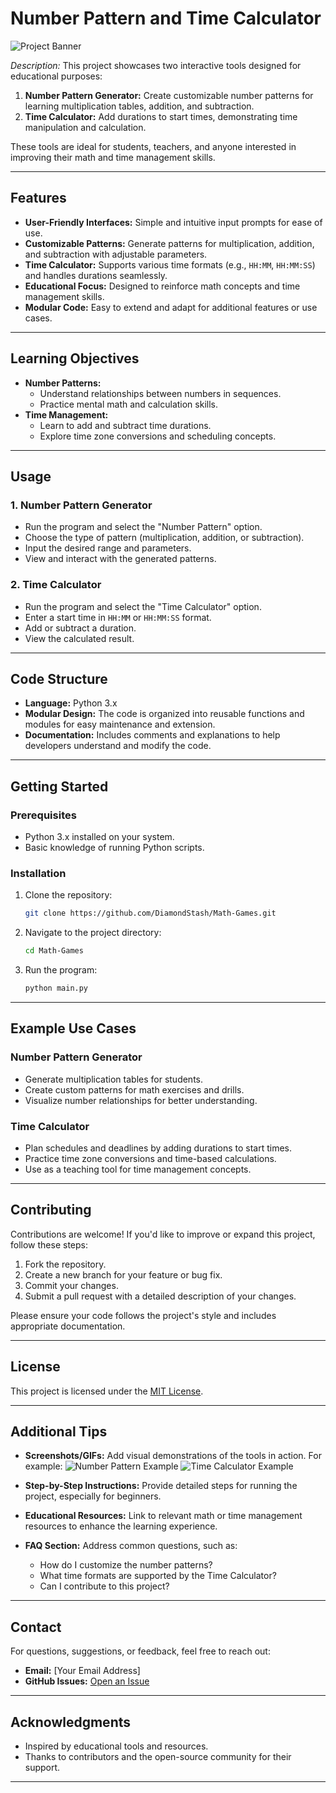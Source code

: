 # Number Pattern and Time Calculator

![Project Banner](https://via.placeholder.com/1200x400) <!-- Add a banner image here if available -->

*Description:*
This project showcases two interactive tools designed for educational purposes:

1. **Number Pattern Generator:** Create customizable number patterns for learning multiplication tables, addition, and subtraction.
2. **Time Calculator:** Add durations to start times, demonstrating time manipulation and calculation.

These tools are ideal for students, teachers, and anyone interested in improving their math and time management skills.

---

## Features

- **User-Friendly Interfaces:** Simple and intuitive input prompts for ease of use.
- **Customizable Patterns:** Generate patterns for multiplication, addition, and subtraction with adjustable parameters.
- **Time Calculator:** Supports various time formats (e.g., `HH:MM`, `HH:MM:SS`) and handles durations seamlessly.
- **Educational Focus:** Designed to reinforce math concepts and time management skills.
- **Modular Code:** Easy to extend and adapt for additional features or use cases.

---

## Learning Objectives

- **Number Patterns:**
  - Understand relationships between numbers in sequences.
  - Practice mental math and calculation skills.
- **Time Management:**
  - Learn to add and subtract time durations.
  - Explore time zone conversions and scheduling concepts.

---

## Usage

### 1. Number Pattern Generator
- Run the program and select the "Number Pattern" option.
- Choose the type of pattern (multiplication, addition, or subtraction).
- Input the desired range and parameters.
- View and interact with the generated patterns.

### 2. Time Calculator
- Run the program and select the "Time Calculator" option.
- Enter a start time in `HH:MM` or `HH:MM:SS` format.
- Add or subtract a duration.
- View the calculated result.

---

## Code Structure

- **Language:** Python 3.x
- **Modular Design:** The code is organized into reusable functions and modules for easy maintenance and extension.
- **Documentation:** Includes comments and explanations to help developers understand and modify the code.

---

## Getting Started

### Prerequisites
- Python 3.x installed on your system.
- Basic knowledge of running Python scripts.

### Installation
1. Clone the repository:
   ```bash
   git clone https://github.com/DiamondStash/Math-Games.git
   ```
2. Navigate to the project directory:
   ```bash
   cd Math-Games
   ```
3. Run the program:
   ```bash
   python main.py
   ```

---

## Example Use Cases

### Number Pattern Generator
- Generate multiplication tables for students.
- Create custom patterns for math exercises and drills.
- Visualize number relationships for better understanding.

### Time Calculator
- Plan schedules and deadlines by adding durations to start times.
- Practice time zone conversions and time-based calculations.
- Use as a teaching tool for time management concepts.

---

## Contributing

Contributions are welcome! If you'd like to improve or expand this project, follow these steps:
1. Fork the repository.
2. Create a new branch for your feature or bug fix.
3. Commit your changes.
4. Submit a pull request with a detailed description of your changes.

Please ensure your code follows the project's style and includes appropriate documentation.

---

## License

This project is licensed under the [MIT License](LICENSE). <!-- Replace with your chosen license -->

---

## Additional Tips

- **Screenshots/GIFs:** Add visual demonstrations of the tools in action. For example:
  ![Number Pattern Example](https://via.placeholder.com/600x300)
  ![Time Calculator Example](https://via.placeholder.com/600x300)

- **Step-by-Step Instructions:** Provide detailed steps for running the project, especially for beginners.

- **Educational Resources:** Link to relevant math or time management resources to enhance the learning experience.

- **FAQ Section:** Address common questions, such as:
  - How do I customize the number patterns?
  - What time formats are supported by the Time Calculator?
  - Can I contribute to this project?

---

## Contact

For questions, suggestions, or feedback, feel free to reach out:
- **Email:** [Your Email Address]
- **GitHub Issues:** [Open an Issue](https://github.com/DiamondStash/Math-Games/issues)

---

## Acknowledgments

- Inspired by educational tools and resources.
- Thanks to contributors and the open-source community for their support.

---
